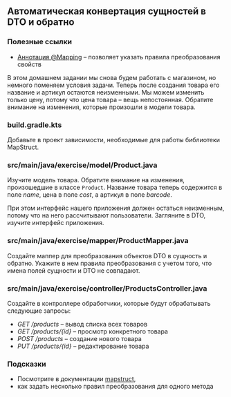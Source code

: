 ## Автоматическая конвертация сущностей в DTO и обратно

### Полезные ссылки

* [Аннотация @Mapping](https://mapstruct.org/documentation/stable/reference/html/#basic-mappings) – позволяет указать правила преобразования свойств

В этом домашнем задании мы снова будем работать с магазином, но немного поменяем условия задачи. 
Теперь после создания товара его название и артикул остаются неизменными. Мы можем изменить только цену, потому что цена товара – вещь непостоянная. 
Обратите внимание на изменения, которые произошли в модели товара.

### build.gradle.kts

Добавьте в проект зависимости, необходимые для работы библиотеки MapStruct.

### src/main/java/exercise/model/Product.java

Изучите модель товара. Обратите внимание на изменения, произошедшие в классе `Product`. 
Название товара теперь содержится в поле *name*, цена в поле *cost*, а артикул в поле *barcode*.

При этом интерфейс нашего приложения должен остаться неизменным, потому что на него рассчитывают пользователи. Загляните в DTO, изучите интерфейс приложения.

### src/main/java/exercise/mapper/ProductMapper.java

Создайте маппер для преобразования объектов DTO в сущность и обратно. Укажите в нем правила преобразования с учетом того, что имена полей сущности и DTO не совпадают.

### src/main/java/exercise/controller/ProductsController.java

Создайте в контроллере обработчики, которые будут обрабатывать следующие запросы:

* *GET /products* – вывод списка всех товаров
* *GET /products/{id}* – просмотр конкретного товара
* *POST /products* – создание нового товара
* *PUT /products/{id}* – редактирование товара

### Подсказки

* Посмотрите в документации [mapstruct](https://mapstruct.org/documentation/stable/reference/html/#basic-mappings), 
* как задать несколько правил преобразования для одного метода
